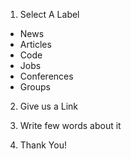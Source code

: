 1. Select A Label

  - News
  - Articles
  - Code
  - Jobs
  - Conferences
  - Groups

2. Give us a Link

3. Write few words about it

4. Thank You!
